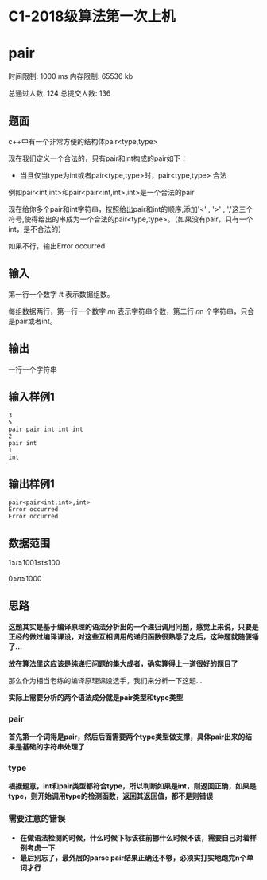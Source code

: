 # C1-2018级算法第一次上机

# pair

时间限制: 1000 ms 内存限制: 65536 kb

总通过人数: 124 总提交人数: 136

## 题面

c++中有一个非常方便的结构体pair<type,type>

现在我们定义一个合法的，只有pair和int构成的pair如下：

- 当且仅当type为int或者pair<type,type>时，pair<type,type> 合法

例如pair<int,int>和pair<pair<int,int>,int>是一个合法的pair

现在给你多个pair和int字符串，按照给出pair和int的顺序,添加'<' , '>' , ','这三个符号,使得给出的串成为一个合法的pair<type,type>。（如果没有pair，只有一个int，是不合法的）

如果不行，输出Error occurred

## 输入

第一行一个数字 𝑡t 表示数据组数。

每组数据两行，第一行一个数字 𝑛n 表示字符串个数，第二行 𝑛n 个字符串，只会是pair或者int。

## 输出

一行一个字符串

## 输入样例1

```
3
5
pair pair int int int
2
pair int
1
int
```

## 输出样例1

```
pair<pair<int,int>,int>
Error occurred
Error occurred
```

## 数据范围

1≤𝑡≤1001≤t≤100

0≤𝑛≤1000

## 思路

**这题其实是基于编译原理的语法分析出的一个递归调用问题，感觉上来说，只要是正经的做过编译课设，对这些互相调用的递归函数很熟悉了之后，这种题就随便锤了...**

**放在算法里这应该是纯递归问题的集大成者，确实算得上一道很好的题目了**

那么作为相当老练的编译原理课设选手，我们来分析一下这题...

**实际上需要分析的两个语法成分就是pair类型和type类型**

### pair

**首先第一个词得是pair，然后后面需要两个type类型做支撑，具体pair出来的结果是基础的字符串处理了**

### type

**根据题意，int和pair类型都符合type，所以判断如果是int，则返回正确，如果是type，则开始调用type的检测函数，返回其返回值，都不是则错误**

### 需要注意的错误

- **在做语法检测的时候，什么时候下标该往前挪什么时候不该，需要自己对着样例考虑一下**
- **最后别忘了，最外层的parse pair结果正确还不够，必须实打实地跑完n个单词才行**

